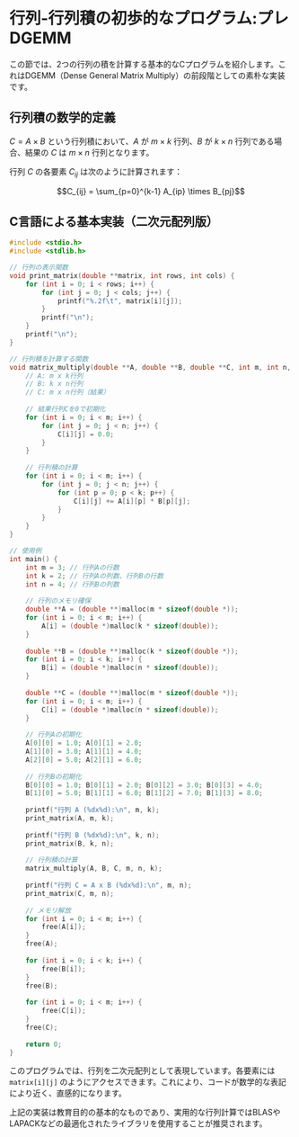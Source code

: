 # 行列-行列積の初歩的なプログラム:プレDGEMM

この節では、2つの行列の積を計算する基本的なCプログラムを紹介します。これはDGEMM（Dense General Matrix Multiply）の前段階としての素朴な実装です。

## 行列積の数学的定義

$C = A \times B$ という行列積において、$A$ が $m \times k$ 行列、$B$ が $k \times n$ 行列である場合、結果の $C$ は $m \times n$ 行列となります。

行列 $C$ の各要素 $C_{ij}$ は次のように計算されます：

$$C_{ij} = \sum_{p=0}^{k-1} A_{ip} \times B_{pj}$$

## C言語による基本実装（二次元配列版）

```c
#include <stdio.h>
#include <stdlib.h>

// 行列の表示関数
void print_matrix(double **matrix, int rows, int cols) {
    for (int i = 0; i < rows; i++) {
        for (int j = 0; j < cols; j++) {
            printf("%.2f\t", matrix[i][j]);
        }
        printf("\n");
    }
    printf("\n");
}

// 行列積を計算する関数
void matrix_multiply(double **A, double **B, double **C, int m, int n, int k) {
    // A: m x k行列
    // B: k x n行列
    // C: m x n行列（結果）
    
    // 結果行列Cを0で初期化
    for (int i = 0; i < m; i++) {
        for (int j = 0; j < n; j++) {
            C[i][j] = 0.0;
        }
    }
    
    // 行列積の計算
    for (int i = 0; i < m; i++) {
        for (int j = 0; j < n; j++) {
            for (int p = 0; p < k; p++) {
                C[i][j] += A[i][p] * B[p][j];
            }
        }
    }
}

// 使用例
int main() {
    int m = 3; // 行列Aの行数
    int k = 2; // 行列Aの列数、行列Bの行数
    int n = 4; // 行列Bの列数
    
    // 行列のメモリ確保
    double **A = (double **)malloc(m * sizeof(double *));
    for (int i = 0; i < m; i++) {
        A[i] = (double *)malloc(k * sizeof(double));
    }
    
    double **B = (double **)malloc(k * sizeof(double *));
    for (int i = 0; i < k; i++) {
        B[i] = (double *)malloc(n * sizeof(double));
    }
    
    double **C = (double **)malloc(m * sizeof(double *));
    for (int i = 0; i < m; i++) {
        C[i] = (double *)malloc(n * sizeof(double));
    }
    
    // 行列Aの初期化
    A[0][0] = 1.0; A[0][1] = 2.0;
    A[1][0] = 3.0; A[1][1] = 4.0;
    A[2][0] = 5.0; A[2][1] = 6.0;
    
    // 行列Bの初期化
    B[0][0] = 1.0; B[0][1] = 2.0; B[0][2] = 3.0; B[0][3] = 4.0;
    B[1][0] = 5.0; B[1][1] = 6.0; B[1][2] = 7.0; B[1][3] = 8.0;
    
    printf("行列 A (%dx%d):\n", m, k);
    print_matrix(A, m, k);
    
    printf("行列 B (%dx%d):\n", k, n);
    print_matrix(B, k, n);
    
    // 行列積の計算
    matrix_multiply(A, B, C, m, n, k);
    
    printf("行列 C = A x B (%dx%d):\n", m, n);
    print_matrix(C, m, n);
    
    // メモリ解放
    for (int i = 0; i < m; i++) {
        free(A[i]);
    }
    free(A);
    
    for (int i = 0; i < k; i++) {
        free(B[i]);
    }
    free(B);
    
    for (int i = 0; i < m; i++) {
        free(C[i]);
    }
    free(C);
    
    return 0;
}
```

このプログラムでは、行列を二次元配列として表現しています。各要素には `matrix[i][j]` のようにアクセスできます。これにより、コードが数学的な表記により近く、直感的になります。

上記の実装は教育目的の基本的なものであり、実用的な行列計算ではBLASやLAPACKなどの最適化されたライブラリを使用することが推奨されます。
